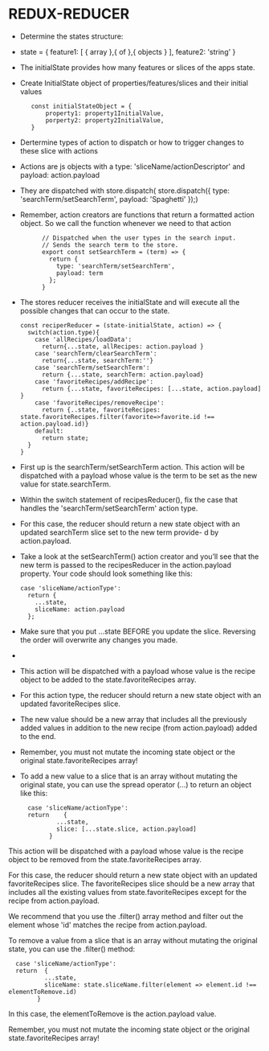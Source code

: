 # REDUX-REDUCER

- Determine the states structure:
- state = {
      feature1: [ { array },{ of },{ objects } ],
      feature2: 'string'
  }
- The initialState provides how many features or slices of the apps state.
- Create InitialState object of properties/features/slices and their initial values
 
         const initialStateObject = {
             property1: property1InitialValue,
             porperty2: property2InitialValue,
         }
- Dertermine types of action to dispatch or how to trigger changes to these slice with actions
- Actions are js objects with a type: 'sliceName/actionDescriptor' and payload: action.payload
- They are dispatched with store.dispatch( store.dispatch({ type: 'searchTerm/setSearchTerm', payload: 'Spaghetti' });)
- Remember, action creators are functions that return a formatted action object. So we call the function whenever we need to that action
 
            // Dispatched when the user types in the search input.
            // Sends the search term to the store.
            export const setSearchTerm = (term) => {
              return { 
                type: 'searchTerm/setSearchTerm', 
                payload: term 
              };
            }
- The stores reducer receives the initialState and will execute all the possible changes that can occur to the state.

      const reciperReducer = (state-initialState, action) => {
        switch(action.type){
          case 'allRecipes/loadData':
            return{...state, allRecipes: action.payload }
          case 'searchTerm/clearSearchTerm':
            return{...state, searchTerm:''}
          case 'searchTerm/setSearchTerm':
            return {...state, searchTerm: action.payload}
          case 'favoriteRecipes/addRecipe':
            return {...state, favoriteRecipes: [...state, action.payload] }
          case 'favoriteRecipes/removeRecipe':
            return {..state, favoriteRecipes: state.favoriteRecipes.filter(favorite=>favorite.id !== action.payload.id)}
          default:
            return state;
        }
      }

- First up is the searchTerm/setSearchTerm action. This action will be dispatched with a payload whose value is the term to be set as the new value for state.searchTerm.

- Within the switch statement of recipesReducer(), fix the case that handles the 'searchTerm/setSearchTerm' action type.

- For this case, the reducer should return a new state object with an updated searchTerm slice set to the new term provide- d by action.payload.

- Take a look at the setSearchTerm() action creator and you’ll see that the new term is passed to the recipesReducer in the action.payload property. Your code should look something like this:

      case 'sliceName/actionType':
        return {
          ...state,
          sliceName: action.payload
        };
- Make sure that you put ...state BEFORE you update the slice. Reversing the order will overwrite any changes you made.

-
- This action will be dispatched with a payload whose value is the recipe object to be added to the state.favoriteRecipes array.
- For this action type, the reducer should return a new state object with an updated favoriteRecipes slice.

- The new value should be a new array that includes all the previously added values in addition to the new recipe (from action.payload) added to the end.
- Remember, you must not mutate the incoming state object or the original state.favoriteRecipes array!

- To add a new value to a slice that is an array without mutating the original state, you can use the spread operator (...) to return an object like this:

        case 'sliceName/actionType':
        return    {
                ...state,
                slice: [...state.slice, action.payload]
              }

This action will be dispatched with a payload whose value is the recipe object to be removed from the state.favoriteRecipes array.

For this case, the reducer should return a new state object with an updated favoriteRecipes slice.
The favoriteRecipes slice should be a new array that includes all the existing values from state.favoriteRecipes except for the recipe from action.payload.

We recommend that you use the .filter() array method and filter out the element whose 'id' matches the recipe from action.payload.

To remove a value from a slice that is an array without mutating the original state, you can use the .filter() method:

      case 'sliceName/actionType':
      return  {
              ...state,
              sliceName: state.sliceName.filter(element => element.id !== elementToRemove.id)
            }
In this case, the elementToRemove is the action.payload value.

Remember, you must not mutate the incoming state object or the original state.favoriteRecipes array!
